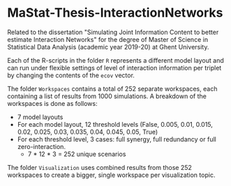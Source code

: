 # MaStat-Thesis-InteractionNetworks
Related to the dissertation "Simulating Joint Information Content to better estimate Interaction Networks" for the degree of Master of Science in Statistical Data Analysis (academic year 2019-20) at Ghent University.

Each of the R-scripts in the folder `R` represents a different model layout and can run under flexible settings of level of interaction information per triplet by changing the contents of the `ecov` vector.

The folder `Workspaces` contains a total of 252 separate workspaces, each containing a list of results from 1000 simulations. A breakdown of the workspaces is done as follows:
* 7 model layouts
* For each model layout, 12 threshold levels (False, 0.005, 0.01, 0.015, 0.02, 0.025, 0.03, 0.035, 0.04, 0.045, 0.05, True)
* For each threshold level, 3 cases: full synergy, full redundancy or full zero-interaction.
    + 7 * 12 * 3 = 252 unique scenarios

The folder `Visualization` uses combined results from those 252 workspaces to create a bigger, single workspace per visualization topic.
